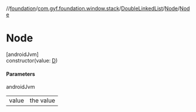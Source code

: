 //[foundation](../../../../index.md)/[com.gyf.foundation.window.stack](../../index.md)/[DoubleLinkedList](../index.md)/[Node](index.md)/[Node](-node.md)

# Node

[androidJvm]\
constructor(value: [D](index.md))

#### Parameters

androidJvm

| | |
|---|---|
| value | the value |